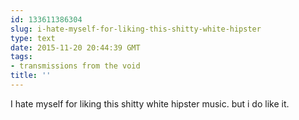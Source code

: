 ```yaml
---
id: 133611386304
slug: i-hate-myself-for-liking-this-shitty-white-hipster
type: text
date: 2015-11-20 20:44:39 GMT
tags:
- transmissions from the void
title: ''
---
```

I hate myself for liking this shitty white hipster music. but i do like it.